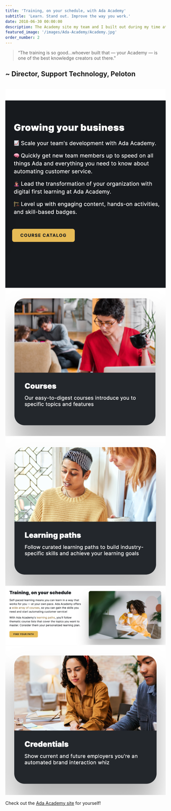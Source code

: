 ```yaml
---
title: 'Training, on your schedule, with Ada Academy'
subtitle: 'Learn. Stand out. Improve the way you work.'
date: 2018-06-30 00:00:00
description: The Academy site my team and I built out during my time at Ada.
featured_image: '/images/Ada-Academy/Academy.jpg'
order_number: 2
---
```



> “The training is so good...whoever built that — your Academy — is one of the best knowledge creators out there."

## ~ Director, Support Technology, Peloton

<br>

<div class="gallery" data-columns="3">
    <img src="/images/Ada-Academy/portrait-attempt.png"> 
    <img src="/images/Ada-Academy/courses.png">
    <img src="/images/Ada-Academy/learning-path.png">
    <img src="/images/Ada-Academy/ScreenShot Tool -20240216084115.png">  
    <img src="/images/Ada-Academy/credential.png"> 
</div>


Check out the [Ada Academy site](https://www.ada-education.com/pages/about-acx-academy) for yourself!

